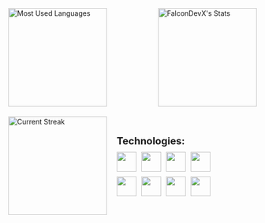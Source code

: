<div style="display: flex; justify-content: space-between; align-items: center;">
  <img src="https://github-readme-stats.vercel.app/api/top-langs/?username=FalconDevX&theme=tokyonight&show_icons=true&hide_border=true&layout=compact" alt="Most Used Languages" style="height: 200px;"/>
  <img src="https://github-readme-stats.vercel.app/api?username=FalconDevX&theme=tokyonight&show_icons=true&hide_border=true&count_private=true" alt="FalconDevX's Stats" style="height: 200px;"/> 
</div>

<div style="margin-top: 20px; display: flex; align-items: center; gap: 20px;">
  
  <img src="https://github-readme-streak-stats.herokuapp.com/?user=FalconDevX&theme=tokyonight&hide_border=true" alt="Current Streak" style="height: 200px;"/>
  
  <div style="display: flex; flex-direction: column; gap: 10px;">
    <p style="font-size: 20px; font-weight: bold; margin: 0;">Technologies:</p>
    <div style="display: grid; grid-template-columns: repeat(4, 1fr); gap: 10px;">
      <img src="https://skillicons.dev/icons?i=dotnet" style="height: 40px;"/>
      <img src="https://skillicons.dev/icons?i=cpp" style="height: 40px;"/>
      <img src="https://skillicons.dev/icons?i=c" style="height: 40px;"/>
      <img src="https://skillicons.dev/icons?i=python" style="height: 40px;"/>
      <img src="https://skillicons.dev/icons?i=js" style="height: 40px;"/>
      <img src="https://skillicons.dev/icons?i=react" style="height: 40px;"/>
      <img src="https://skillicons.dev/icons?i=html" style="height: 40px;"/>
      <img src="https://skillicons.dev/icons?i=css" style="height: 40px;"/>
    </div>
  </div>
</div>



